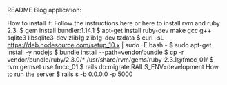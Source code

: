 README Blog application:

How to install it: Follow the instructions here or here to install rvm and ruby 2.3. $ gem install bundler:1.14.1 $ apt-get install ruby-dev make gcc g++ sqlite3 libsqlite3-dev zlib1g zlib1g-dev tzdata $ curl -sL https://deb.nodesource.com/setup_10.x | sudo -E bash - $ sudo apt-get install -y nodejs $ bundle install --path=vendor/bundle $ cp -r vendor/bundle/ruby/2.3.0/* /usr/share/rvm/gems/ruby-2.3.1@fmcc_01/ $ rvm gemset use fmcc_01 $ rails db:migrate RAILS_ENV=development How to run the server $ rails s -b 0.0.0.0 -p 5000
